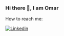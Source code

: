 ### Hi there 👋, I am Omar 
How to reach me: 

[![Linkedin](https://img.shields.io/badge/-omar%20alles-blue?style=flat-square&logo=Linkedin&logoColor=white&link=https://www.linkedin.com/in/omar-alles/)](https://www.linkedin.com/in/omar-alles/)
